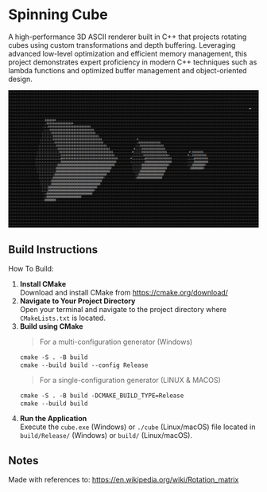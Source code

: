 # Spinning Cube


A high-performance 3D ASCII renderer built in C++ that projects rotating cubes using custom transformations and depth buffering. Leveraging advanced low-level optimization and efficient memory management, this project demonstrates expert proficiency in modern C++ techniques such as lambda functions and optimized buffer management and object-oriented design.

![Screenshot of Game Screen.](/images/cube_screen.png)

## Build Instructions
How To Build:
1) **Install CMake**  
   Download and install CMake from https://cmake.org/download/
2) **Navigate to Your Project Directory**  
   Open your terminal and navigate to the project directory where `CMakeLists.txt` is located.
3) **Build using CMake**
    > For a multi-configuration generator (Windows)
    ```
    cmake -S . -B build
    cmake --build build --config Release
    ```
    > For a single-configuration generator (LINUX & MACOS)
    ```
    cmake -S . -B build -DCMAKE_BUILD_TYPE=Release
    cmake --build build
    ```
4) **Run the Application**  
   Execute the `cube.exe` (Windows) or `./cube` (Linux/macOS) file located in `build/Release/` (Windows) or `build/` (Linux/macOS).




## Notes
Made with references to: https://en.wikipedia.org/wiki/Rotation_matrix